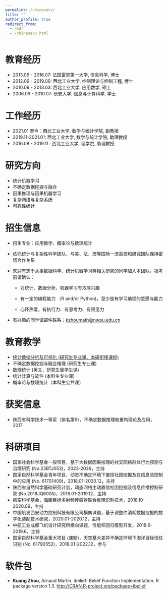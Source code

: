 ```yaml
---
permalink: /chinesecv/
title: ""
author_profile: true
redirect_from: 
  - /md/
  - /chinesecv.html
---
```


# 教育经历

* 2013.09 - 2016.07: 法国雷恩第一大学, 信息科学, 博士
* 2012.09 - 2019.06: 西北工业大学, 控制理论与控制工程, 博士
* 2010.09 - 2013.03: 西北工业大学, 应用数学, 硕士
* 2006.09 - 2010.07: 长安大学, 信息与计算科学, 学士

# 工作经历

* 2021.01 至今：西北工业大学, 数学与统计学院, 副教授
* 2019.11-2021.01: 西北工业大学, 数学与统计学院, 助理教授
* 2016.08 - 2019.11 : 西北工业大学, 理学院, 助理教授

# 研究方向 

-  统计机器学习
-  不确定数据挖掘与融合
-  因果推理与因果机器学习
-  复杂网络与复杂系统
-  可靠性统计

# 招生信息

* 招生专业：应用数学、概率论与数理统计
* 依托统计与复杂性科学团队，与美、法、澳等国际一流高校和研究团队保持密切合作关系
* 欢迎有志于从事数据科学、统计机器学习等相关研究的同学加入本团队。报考前请确认：

  - 对统计、数据分析、机器学习有浓厚兴趣

  - 有一定的编程能力 （R and/or Python)，至少是有学习编程的意愿与能力

  - 心怀热爱，有执行力、有思考力、有预见力

* 有兴趣的同学请邮件联系：kzhoumath@nwpu.edu.cn

# 教育教学

- [统计数据分析及可视化 (研究生专业课、本研衔接课程)](https://kuangzhou.github.io/teaching/2024-spring-teaching-1)
- 不确定数据挖掘与融合推理 (研究生专业课)
- 数理统计 (英文，研究生留学生课)
- 统计计算与软件 (本科生专业课)
- 概率论与数理统计（本科生公共课）

# 获奖信息

- 陕西省科学技术一等奖（排名第6），不确定数据推理和重构理论及应用，2017

# 科研项目

- 国家社会科学基金一般项目，基于大数据因果推理的社交网络群体行为预测与治理研究 (No.23BTJ053)，2023-2026，主持
- 国家自然科学基金青年项目，动态不确定环境下置信社团挖掘及在信息流控制中的应用 (No. 61701409)，2018.01-2020.12，主持 
- 陕西省自然科学基础研究计划，动态网络主动置信社团挖掘及信息传播控制研究 (No.2018JQ6005)，2018.01-2019.12，主持
- 航空科学基金，海面目标多射频传感器联合推理识别技术，2018.10-2020.09，主持
- 中国航发西安动力控制科技有限公司横向课题，基于调整件消耗数据挖掘的数字化装配技术研究，2020.01-2020.12，主持
- 中航工业成都飞机设计研究所横向课题，信能积回归模型开发，2018.6-2019.6，主持
- 国家自然科学基金重大项目 (课题)，天空基大差异不确定环境下海洋目标信任识别 (No. 61790552)，2018.01-2022.12，参与

# 软件包

-  **Kuang Zhou**, Arnaud Martin. ibelief: Belief Function Implementation. R package version 1.3. [http://CRAN.R-project.org/package=ibelief ](http://teacher.nwpu.edu.cn/person/demo/demo_lmxx_edit.jsp?id=06xq8ssv414k2fyt3ux1473500903111)

